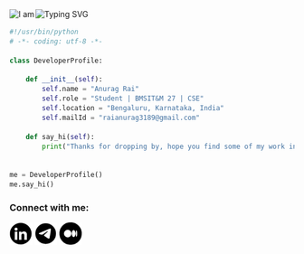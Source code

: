 <div style="display:flex; gap:2px;">
  <!-- "I am" -->
  <picture>
    <source media="(prefers-color-scheme: dark)"
      srcset="https://readme-typing-svg.demolab.com?font=Lora&duration=1&pause=1000&color=FFFFFF&vCenter=true&width=45&height=50&lines=I+am" />
    <img src="https://readme-typing-svg.demolab.com?font=Lora&duration=1&pause=1000&color=000000&vCenter=true&width=45&height=50&lines=I+am"
         alt="I am" />
  </picture>

  <!-- Typing animation -->
  <picture>
    <source media="(prefers-color-scheme: dark)"
      srcset="https://readme-typing-svg.demolab.com?font=Lora&pause=1000&color=010405&width=450&lines=%F0%9D%90%82%F0%9D%90%A1%F0%9D%90%9A%F0%9D%90%A9%F0%9D%90%AD%F0%9D%90%9E%F0%9D%90%AB+%F0%9D%90%8B%F0%9D%90%9E%F0%9D%90%9A%F0%9D%90%9D%40+GDG+on+Campus+BMSIT%26M;%F0%9D%90%96%F0%9D%90%9E%F0%9D%90%9B%F0%9D%90%A6%F0%9D%90%9A%F0%9D%90%AC%F0%9D%90%AD%F0%9D%90%9E%F0%9D%90%AB%40+AR+VR+Hub+BMSIT%26M;an+Android+Developer+;an+AI%26ML+Explorer;a+Cloud+Enthusiast;a+Creative+Tech+Storyteller;an+AR%2FVR+Explorer;and+most+importantly%2C+%F0%9D%90%9A+%F0%9D%90%83%F0%9D%90%AB%F0%9D%90%9E%F0%9D%90%9A%F0%9D%90%A6%F0%9D%90%9E%F0%9D%90%AB" />
    <img src="https://readme-typing-svg.demolab.com?font=Lora&pause=1000&color=010405&width=450&lines=%F0%9D%90%82%F0%9D%90%A1%F0%9D%90%9A%F0%9D%90%A9%F0%9D%90%AD%F0%9D%90%9E%F0%9D%90%AB+%F0%9D%90%8B%F0%9D%90%9E%F0%9D%90%9A%F0%9D%90%9D%40+GDG+on+Campus+BMSIT%26M;%F0%9D%90%96%F0%9D%90%9E%F0%9D%90%9B%F0%9D%90%A6%F0%9D%90%9A%F0%9D%90%AC%F0%9D%90%AD%F0%9D%90%9E%F0%9D%90%AB%40+AR+VR+Hub+BMSIT%26M;an+Android+Developer+;an+AI%26ML+Explorer;a+Cloud+Enthusiast;a+Creative+Tech+Storyteller;an+AR%2FVR+Explorer;and+most+importantly%2C+%F0%9D%90%9A+%F0%9D%90%83%F0%9D%90%AB%F0%9D%90%9E%F0%9D%90%9A%F0%9D%90%A6%F0%9D%90%9E%F0%9D%90%AB"
         alt="Typing SVG" />
  </picture>

</div>





```python
#!/usr/bin/python
# -*- coding: utf-8 -*-

class DeveloperProfile:

    def __init__(self):
        self.name = "Anurag Rai"
        self.role = "Student | BMSIT&M 27 | CSE"
        self.location = "Bengaluru, Karnataka, India"
        self.mailId = "raianurag3189@gmail.com"

    def say_hi(self):
        print("Thanks for dropping by, hope you find some of my work interesting.")


me = DeveloperProfile()
me.say_hi()
```

<h3 align="left">Connect with me:</h3>
<p align="left">
<a href="https://www.linkedin.com/in/r-anurag" target="blank"><img align="center" src="./connect-with-me-icons/linkedinIcon.png" alt="r-anurag" height="40" width="40" /></a>
<a href="https://mailto:raianurag3189@gmail.com" target="blank"><img align="center" src="./connect-with-me-icons/mail.png" alt="r-anurag" height="40" width="40" /></a>
<a href="https://medium.com/@raianurag3189" target="blank"><img align="center" src="./connect-with-me-icons/medium.png" alt="r-anurag" height="40" width="40" /></a>
</p>
